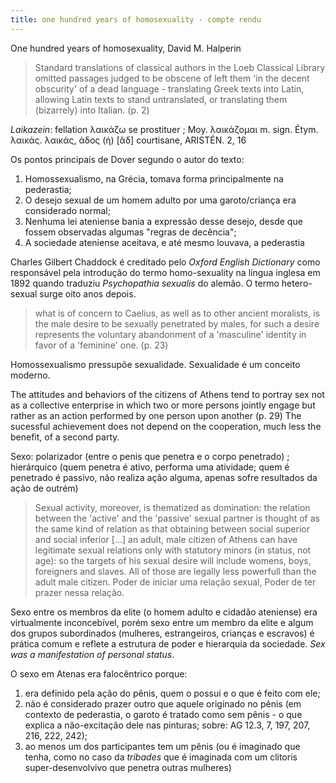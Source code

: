 ```yaml
---
title: one hundred years of homosexuality - compte rendu
---
```


One hundred years of homosexuality, David M. Halperin

> Standard translations of classical authors in the Loeb Classical Library omitted passages judged to be obscene of left them 'in the decent obscurity' of a dead language - translating Greek texts into Latin, allowing Latin texts to stand untranslated, or translating them (bizarrely) into Italian. (p. 2)

<em>Laikazein</em>: fellation
λαικάζω	se prostituer ;
Moy. λαικάζομαι m. sign.
Étym. λαικάς.
λαικάς, άδος (ἡ) [ᾰδ] courtisane, ARISTÉN. 2, 16

Os pontos principais de Dover segundo o autor do texto:
1. Homossexualismo, na Grécia, tomava forma principalmente na pederastia;
2. O desejo sexual de um homem adulto por uma garoto/criança era considerado normal;
3. Nenhuma lei ateniense bania a expressão desse desejo, desde que fossem observadas algumas "regras de decência"; 
4. A sociedade ateniense aceitava, e até mesmo louvava, a pederastia

Charles Gilbert Chaddock é creditado pelo <em>Oxford English Dictionary</em> como responsável pela introdução do termo homo-sexuality na língua inglesa em 1892 quando traduziu <em>Psychopathia sexualis</em> do alemão. O termo hetero-sexual surge oito anos depois. 

>what is of concern to Caelius, as well as to other ancient moralists, is the male desire to be sexually penetrated by males, for such a desire represents the voluntary abandonment of a 'masculine' identity in favor of a 'feminine' one. (p. 23)

Homossexualismo pressupõe sexualidade. Sexualidade é um conceito moderno. 

The attitudes and behaviors of the citizens of Athens tend to portray sex not as a collective enterprise in which two or more persons jointly engage but rather as an action performed by one person upon another (p. 29)
The sucessful achievement does not depend on the cooperation, much less the benefit, of a second party.

Sexo: polarizador (entre o penis que penetra e o corpo penetrado) ; hierárquico (quem penetra é ativo, performa uma atividade; quem é penetrado é passivo, não realiza ação alguma, apenas sofre resultados da ação de outrém)
> Sexual activity, moreover, is thematized as domination: the relation between the 'active' and the 'passive' sexual partner is thought of as the same kind of relation as that obtaining between social superior and social inferior [...] an adult, male citizen of Athens can have legitimate sexual relations only with statutory minors (in status, not age): so the targets of his sexual desire will include womens, boys, foreigners and slaves. All of those are legally less powerfull than the adult male citizen.
Poder de iniciar uma relação sexual, 
Poder de ter prazer nessa relação. 

Sexo entre os membros da elite (o homem adulto e cidadão ateniense) era virtualmente inconcebível, porém sexo entre um membro da elite e algum dos grupos subordinados (mulheres, estrangeiros, crianças e escravos) é prática comum e reflete a estrutura de poder e hierarquia da sociedade. <em>Sex was a manifestation of personal status</em>.

O sexo em Atenas era falocêntrico porque: 
1. era definido pela ação do pênis, quem o possui e o que é feito com ele;
2. não é considerado prazer outro que aquele originado no pênis (em contexto de pederastia, o garoto é tratado como sem pênis - o que explica a não-excitação dele nas pinturas; sobre: AG 12.3, 7, 197, 207, 216, 222, 242);
3. ao menos um dos participantes tem um pênis (ou é imaginado que tenha, como no caso da <em>tribades</em> que é imaginada com um clitoris super-desenvolvivo que penetra outras mulheres)

